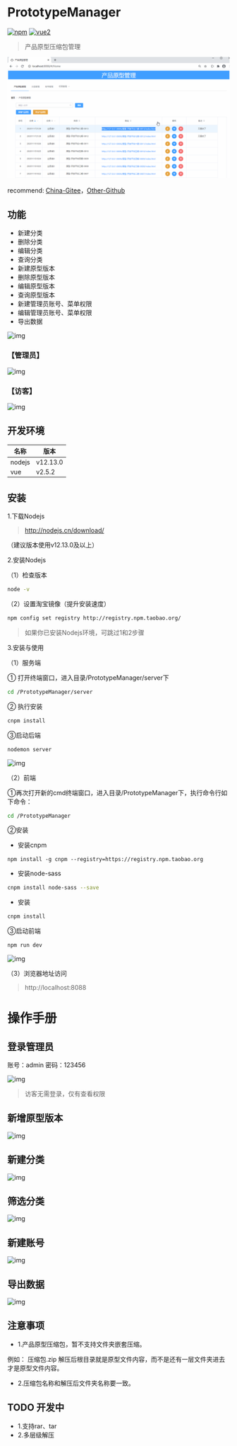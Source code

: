 # PrototypeManager

[![npm](https://img.shields.io/npm/v/vue-lowdb.svg)](https://www.npmjs.com/package/vue-lowdb) [![vue2](https://img.shields.io/badge/vue-2.x-brightgreen.svg)](https://vuejs.org/)

> 产品原型压缩包管理

![img](static/image/demo.gif)

recommend: [China-Gitee](https://gitee.com/liyinchi/PrototypeManager)，[Other-Github](https://github.com/Musule/PrototypeManager)

## 功能

* 新建分类
* 删除分类
* 编辑分类
* 查询分类
* 新建原型版本
* 删除原型版本
* 编辑原型版本
* 查询原型版本
* 新建管理员账号、菜单权限
* 编辑管理员账号、菜单权限
* 导出数据

![img](static/image/产品原型管理工具.png)

### 【管理员】
![img](./static/image/demo.png)

### 【访客】
![img](./static/image/demo2.png)


## 开发环境

|名称|版本|
|-|-|
|nodejs|v12.13.0|
|vue|v2.5.2|

## 安装
1.下载Nodejs

>http://nodejs.cn/download/

（建议版本使用v12.13.0及以上）


2.安装Nodejs

（1）检查版本
```bash
node -v
```
（2）设置淘宝镜像（提升安装速度）
```bash
npm config set registry http://registry.npm.taobao.org/
```

>如果你已安装Nodejs环境，可跳过1和2步骤

3.安装与使用

（1）服务端

① 打开终端窗口，进入目录/PrototypeManager/server下

```bash
cd /PrototypeManager/server
```
② 执行安装

```bash
cnpm install
```

③启动后端
```bash
nodemon server
```

![img](static/image/back-end-server.png)

（2）前端

①再次打开新的cmd终端窗口，进入目录/PrototypeManager下，执行命令行如下命令：

```bash
cd /PrototypeManager
```

②安装

* 安装cnpm
```
npm install -g cnpm --registry=https://registry.npm.taobao.org
```

* 安装node-sass
```bash
cnpm install node-sass --save
```
* 安装
```bash
cnpm install
```
③启动前端
```bash
npm run dev
```
![img](static/image/front-end-server.png)

（3）浏览器地址访问
>http://localhost:8088



# 操作手册

## 登录管理员

账号：admin
密码：123456

![img](static/image/login.jpg)

>访客无需登录，仅有查看权限

## 新增原型版本

![img](static/image/add_url.jpg)


## 新建分类

![img](static/image/add_category.jpg)


## 筛选分类

![img](static/image/add_category2.jpg)

## 新建账号

![img](static/image/add_username.jpg)

## 导出数据

![img](static/image/add_output.jpg)

## 注意事项

* 1.产品原型压缩包，暂不支持文件夹嵌套压缩。

例如： 压缩包.zip 解压后根目录就是原型文件内容，而不是还有一层文件夹进去才是原型文件内容。

* 2.压缩包名称和解压后文件夹名称要一致。

## TODO 开发中

* 1.支持rar、tar
* 2.多层级解压


